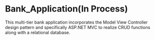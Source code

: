 # Bank_Application(In Process)
This multi-tier bank application incorporates the Model View Controller design pattern and specifically ASP.NET MVC  to realize CRUD functions along with a relational database. 

